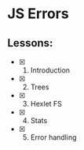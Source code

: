 # JS Errors
## Lessons:
  - [x] 1. Introduction
  - [x] 2. Trees
  - [x] 3. Hexlet FS
  - [x] 4. Stats
  - [x] 5. Error handling
